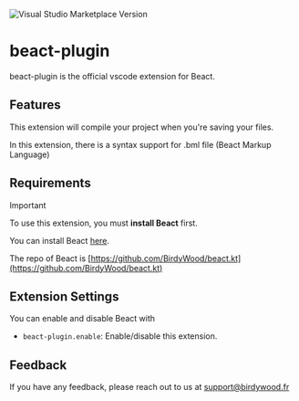 ![Visual Studio Marketplace Version](https://img.shields.io/visual-studio-marketplace/v/BirdyWood.beact-plugin?include_prereleases&style=for-the-badge)

# beact-plugin

beact-plugin is the official vscode extension for Beact. 

## Features

This extension will compile your project when you're saving your files.

In this extension, there is a syntax support for .bml file (Beact Markup Language)
<!--Describe specific features of your extension including screenshots of your extension in action. Image paths are relative to this README file.

For example if there is an image subfolder under your extension project workspace:

\!\[feature X\]\(images/feature-x.png\)

> Tip: Many popular extensions utilize animations. This is an excellent way to show off your extension! We recommend short, focused animations that are easy to follow.-->

## Requirements

> [!IMPORTANT]  
> To use this extension, you must **install Beact** first.

You can install Beact [here](https://github.com/BirdyWood/beact.kt?tab=readme-ov-file#installation).

The repo of Beact is [https://github.com/BirdyWood/beact.kt](https://github.com/BirdyWood/beact.kt)

## Extension Settings

You can enable and disable Beact with

* `beact-plugin.enable`: Enable/disable this extension.

## Feedback

If you have any feedback, please reach out to us at [support@birdywood.fr](mailto:\\support@birdywood.fr)
